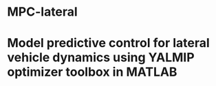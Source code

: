 # MPC-lateral
# Model predictive control for lateral vehicle dynamics using YALMIP optimizer toolbox in MATLAB
